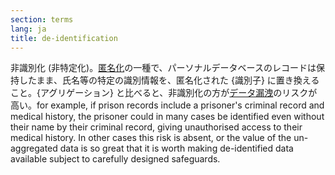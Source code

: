 ```yaml
---
section: terms
lang: ja
title: de-identification
---
```


非識別化 (非特定化)。[匿名化](/glossary/ja/terms/anonymisation/)の一種で、パーソナルデータベースのレコードは保持したまま、氏名等の特定の識別情報を、匿名化された {識別子} に置き換えること。{アグリゲーション} と比べると、非識別化の方が[データ漏洩](/glossary/ja/terms/data-leakage/)のリスクが高い。for example, if prison records include a prisoner's criminal record and medical history, the prisoner could in many cases be identified even without their name by their criminal record, giving unauthorised access to their medical history. In other cases this risk is absent, or the value of the un-aggregated data is so great that it is worth making de-identified data available subject to carefully designed safeguards.
